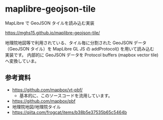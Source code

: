 # maplibre-geojson-tile
MapLibre で GeoJSON タイルを読み込む実装

https://mghs15.github.io/maplibre-geojson-tile/

地理院地図等で利用されている、タイル毎に分割された GeoJSON データ（GeoJSON タイル）を MapLibre GL JS の addProtocol() を用いて読み込む実装です。
内部的に GeoJSON データを Protocol buffers (mapbox vector tile) へ変換していま。

## 参考資料
* https://github.com/mapbox/vt-pbf/ 
  * 基本的に、このソースコードを流用しています。
* https://github.com/mapbox/pbf
* 地理院地図/地理院タイル
* https://qiita.com/frogcat/items/b38b5e37535b65c5464b



